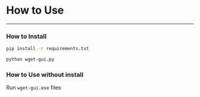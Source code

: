 # How to Use
----

### How to Install
```bash
pip install -r requirements.txt
```
```bash
python wget-gui.py
```

### How to Use without install
Run `wget-gui.exe` files
